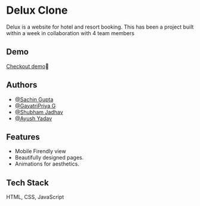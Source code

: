 
# Delux Clone

Delux is a website for hotel and resort booking. This has been a project built within a
week in collaboration with 4 team members



## Demo

[Checkout demo](https://shubham168.github.io/Delux-project/home/home.html)🤩


## Authors

- [@Sachin Gupta](https://github.com/Guptaji03)
- [@GayatriPriya G](https://github.com/gayathripriyaG)
- [@Shubham Jadhav](https://www.github.com/shubham168)
- [@Ayush Yadav](https://github.com/iamayushy)


## Features

- Mobile Firendly view
- Beautifully designed pages.
- Animations for aesthetics.




## Tech Stack

HTML, CSS, JavaScript



